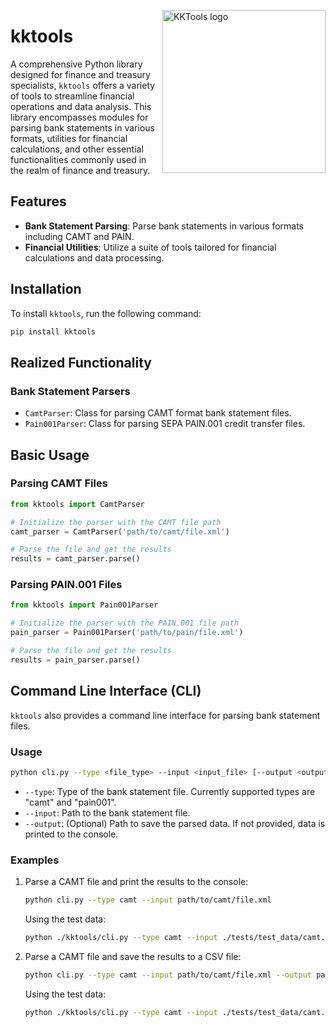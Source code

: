 <!-- markdownlint-disable MD033 MD041 -->

<img
    src="https://kura.pro/kktools/images/logo/kktools.webp"
    alt="KKTools logo"
    width="261"
    align="right" />

<!-- markdownlint-enable MD033 MD041 -->

# kktools

A comprehensive Python library designed for finance and treasury specialists, `kktools` offers a variety of tools to streamline financial operations and data analysis. This library encompasses modules for parsing bank statements in various formats, utilities for financial calculations, and other essential functionalities commonly used in the realm of finance and treasury.

## Features

- **Bank Statement Parsing**: Parse bank statements in various formats including CAMT and PAIN.
- **Financial Utilities**: Utilize a suite of tools tailored for financial calculations and data processing.

## Installation

To install `kktools`, run the following command:

```bash
pip install kktools
```

## Realized Functionality

### Bank Statement Parsers

- `CamtParser`: Class for parsing CAMT format bank statement files.
- `Pain001Parser`: Class for parsing SEPA PAIN.001 credit transfer files.

## Basic Usage

### Parsing CAMT Files

```python
from kktools import CamtParser

# Initialize the parser with the CAMT file path
camt_parser = CamtParser('path/to/camt/file.xml')

# Parse the file and get the results
results = camt_parser.parse()
```

### Parsing PAIN.001 Files

```python
from kktools import Pain001Parser

# Initialize the parser with the PAIN.001 file path
pain_parser = Pain001Parser('path/to/pain/file.xml')

# Parse the file and get the results
results = pain_parser.parse()
```

## Command Line Interface (CLI)

`kktools` also provides a command line interface for parsing bank statement files.

### Usage

```bash
python cli.py --type <file_type> --input <input_file> [--output <output_file>]
```

- `--type`: Type of the bank statement file. Currently supported types are "camt" and "pain001".
- `--input`: Path to the bank statement file.
- `--output`: (Optional) Path to save the parsed data. If not provided, data is printed to the console.

### Examples

1. Parse a CAMT file and print the results to the console:

   ```bash
   python cli.py --type camt --input path/to/camt/file.xml
   ```

   Using the test data:

   ```bash
   python ./kktools/cli.py --type camt --input ./tests/test_data/camt.053.001.02.xml
   ```

2. Parse a CAMT file and save the results to a CSV file:

   ```bash
   python cli.py --type camt --input path/to/camt/file.xml --output path/to/output/file.csv
   ```

   Using the test data:

   ```bash
   python ./kktools/cli.py --type camt --input ./tests/test_data/camt.053.001.02.xml --output ./tests/test_data/file.csv
   ```
